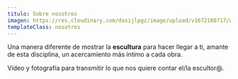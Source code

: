 ```yaml
---
titulo: Sobre nosotros
imagen: https://res.cloudinary.com/dasijlpgz/image/upload/v1672160717/web/nosotros.jpg
templateClass: nosotros
---
```

Una manera diferente de mostrar la **escultura** para hacer llegar a ti, amante de esta disciplina, un acercamiento más íntimo a cada obra.

V﻿ídeo y fotografía para transmitir lo que nos quiere contar el/la escultor@.